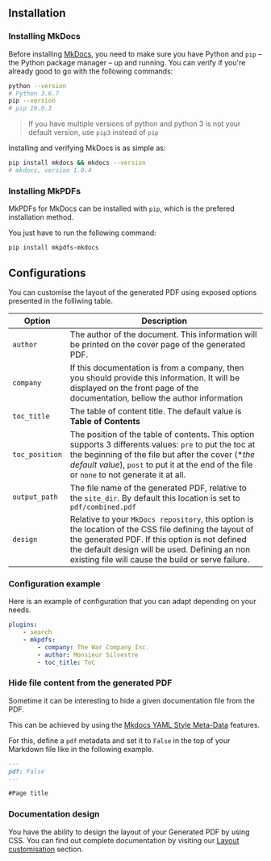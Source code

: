 ## Installation

### Installing MkDocs

Before installing [MkDocs][1], you need to make sure you have Python and `pip`
– the Python package manager – up and running. You can verify if you're already
good to go with the following commands:

[1]: https://www.mkdocs.org

``` sh
python --version
# Python 3.6.7
pip --version
# pip 19.0.3
```

> If you have multiple versions of python and python 3 is not your default version, use `pip3` instead of `pip`

Installing and verifying MkDocs is as simple as:

``` sh
pip install mkdocs && mkdocs --version
# mkdocs, version 1.0.4
```

### Installing MkPDFs

MkPDFs for MkDocs can be installed with `pip`, which is the prefered installation method.

You just have to run the following command:

``` sh
pip install mkpdfs-mkdocs
```

## Configurations

You can customise the layout of the generated PDF using exposed options presented in the folliwing table.

| Option | Description |
| --- | --- |
| `author` | The author of the document. This information will be printed on the cover page of the generated PDF. |
| `company` | If this documentation is from a company, then you should provide this information. It will be displayed on the front page of the documentation, bellow the author information|
| `toc_title` | The table of content title. The default value is **Table of Contents** |
| `toc_position` | The position of the table of contents. This option supports 3 differents values: `pre` to put the toc at the beginning of the file but after the cover (**the default value*), `post` to put it at the end of the file or `none` to not generate it at all. |
| `output_path` | The file name of the generated PDF, relative to the `site_dir`. By default this location is set to `pdf/combined.pdf`|
| `design` |  Relative to your `MkDocs repository`, this option is the location of the CSS file defining the layout of the generated PDF. If this option is not defined the default design will be used. Defining an non existing file will cause the build or serve failure. |

### Configuration example
Here is an example of configuration that you can adapt depending on your needs.

``` yaml
plugins:
    - search
    - mkpdfs:
        - company: The War Company Inc.
        - author: Monsieur Silvestre
        - toc_title: ToC
```

### Hide file content from the generated PDF
Sometime it can be interesting to hide a given documentation file from the PDF.

This can be achieved by using the [Mkdocs YAML Style Meta-Data](https://www.mkdocs.org/user-guide/writing-your-docs/#yaml-style-meta-data) features.

For this, define a `pdf` metadata and set  it to `False` in the top of your Markdown file like in the following example.

``` markdown
---
pdf: False
---

#Page title

```

### Documentation design
You have the ability to design the layout of your Generated PDF by using CSS. You can find out complete documentation by visiting our [Layout customisation](layout-design.md) section.
